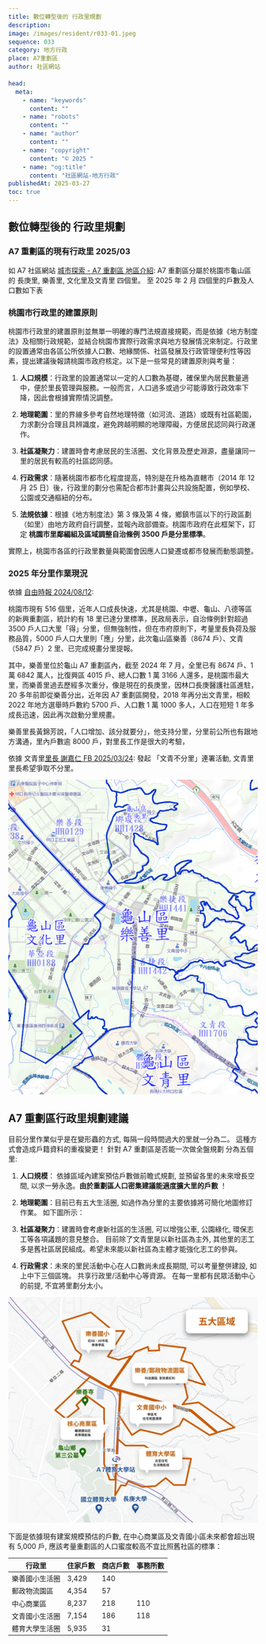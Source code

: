 ```yaml
---
title: 數位轉型後的 行政里規劃
description:
image: /images/resident/r033-01.jpeg
sequence: 033
category: 地方行政
place: A7重劃區
author: 社區網站

head:
  meta:
    - name: "keywords"
      content: ""
    - name: "robots"
      content: ""
    - name: "author"
      content: ""
    - name: "copyright"
      content: "© 2025 "
    - name: "og:title"
      content: "社區網站-地方行政"
publishedAt: 2025-03-27
toc: true
---
```


## 數位轉型後的 行政里規劃

### A7 重劃區的現有行政里 2025/03

如 A7 社區網站 <a href="https://a7kanban15.netlify.app/introduction/a7">城市探索 - A7 重劃區 地區介紹</a>: A7 重劃區分屬於桃園市龜山區的 長庚里, 樂善里, 文化里及文青里 四個里。 至 2025 年 2 月 四個里的戶數及人口數如下表

### 桃園市行政里的建置原則

桃園市行政里的建置原則並無單一明確的專門法規直接規範，而是依據《地方制度法》及相關行政規範，並結合桃園市實際行政需求與地方發展情況來制定。行政里的設置通常由各區公所依據人口數、地緣關係、社區發展及行政管理便利性等因素，提出建議後報請桃園市政府核定。以下是一些常見的建置原則與考量：

1. **人口規模**：行政里的設置通常以一定的人口數為基礎，確保里內居民數量適中，便於里長管理與服務。一般而言，人口過多或過少可能導致行政效率下降，因此會根據實際情況調整。

2. **地理範圍**：里的界線多參考自然地理特徵（如河流、道路）或既有社區範圍，力求劃分合理且具辨識度，避免跨越明顯的地理障礙，方便居民認同與行政運作。

3. **社區凝聚力**：建置時會考慮居民的生活圈、文化背景及歷史淵源，盡量讓同一里的居民有較高的社區認同感。

4. **行政需求**：隨著桃園市都市化程度提高，特別是在升格為直轄市（2014 年 12 月 25 日）後，行政里的劃分也需配合都市計畫與公共設施配置，例如學校、公園或交通樞紐的分布。

5. **法規依據**：根據《地方制度法》第 3 條及第 4 條，鄉鎮市區以下的行政區劃（如里）由地方政府自行調整，並報內政部備查。桃園市政府在此框架下，訂定 **桃園市里鄰編組及區域調整自治條例 3500 戶是分里標準**。

實際上，桃園市各區的行政里數量與範圍會因應人口變遷或都市發展而動態調整。

### 2025 年分里作業現況

依據 <a href="https://news.ltn.com.tw/amp/news/life/breakingnews/4766592?fbclid=IwY2xjawJQ5CJleHRuA2FlbQIxMQABHTM-3mSIvFO0a2jwxOnheWIVwicIIsjxlOoImfYv_CCrkVXp6i4hYQKpWQ_aem_41xyBLE22yIkGgEUx5lBTA">自由時報 2024/08/12</a>:

桃園市現有 516 個里，近年人口成長快速，尤其是桃園、中壢、龜山、八德等區的新興重劃區，統計約有 18 里已達分里標準，民政局表示，自治條例針對超過 3500 戶人口大里「得」分里，但無強制性，但在市府原則下，考量里長負荷及服務品質，5000 戶人口大里則「應」分里，此次龜山區樂善（8674 戶）、文青（5847 戶）2 里、已完成規畫分里提報。

其中，樂善里位於龜山 A7 重劃區內，截至 2024 年 7 月，全里已有 8674 戶、1 萬 6842 萬人，比復興區 4015 戶、總人口數 1 萬 3166 人還多，是桃園市最大里，而樂善里過去歷經多次重分，像是現在的長庚里，因林口長庚醫護社區進駐，20 多年前即從樂善分出，近年因 A7 重劃區開發，2018 年再分出文青里，相較 2022 年地方選舉時戶數約 5700 戶、人口數 1 萬 1000 多人，人口在短短 1 年多成長迅速，因此再次啟動分里規畫。

樂善里長黃錦芳說，「人口增加、該分就要分」，他支持分里，分里前公所也有跟地方溝通，里內戶數逾 8000 戶，對里長工作是很大的考驗，

依據 文青里<a href="https://www.facebook.com/share/p/15wP8FtGTH/">里長 謝嘉仁 FB 2025/03/24</a>: 發起 「文青不分里」連署活動, 文青里里長希望爭取不分里。

![r033-01.jpeg](/images/resident/r033-01.jpeg)

## A7 重劃區行政里規劃建議

目前分里作業似乎是在變形蟲的方式, 每隔一段時間過大的里就一分為二。 這種方式會造成戶籍資料的重複變更！ 針對 A7 重劃區是否能一次做全盤規劃 分為五個里:

1. **人口規模**： 依據區域內建案預估戶數做前瞻式規劃, 並預留各里的未來增長空間, 以求一勞永逸。**由於重劃區人口密集建議能適度擴大里的戶數** ！

2. **地理範圍**：目前已有五大生活圈, 如過作為分里的主要依據將可簡化地圖修訂作業。 如下圖所示：

3. **社區凝聚力**：建置時會考慮新社區的生活圈, 可以增強公車, 公園綠化, 環保志工等各項議題的意見整合。 目前除了文青里是以新社區為主外, 其他里的志工多是舊社區居民組成。希望未來能以新社區為主體才能強化志工的參與。

4. **行政需求**：未來的里民活動中心在人口數尚未成長期間, 可以考量整併建設, 如上中下三個區塊。 共享行政里/活動中心等資源。 在每一里都有民眾活動中心的前提, 不宜將里劃分太小。

![r033-02.jpeg](/images/resident/r033-02.jpeg)

下面是依據現有建案規模預估的戶數, 在中心商業區及文青國小區未來都會超出現有 5,000 戶, 應該考量重劃區的人口蜜度較高不宜比照舊社區的標準：

| 行政里         | 住家戶數 | 商店戶數 | 事務所數 |
| -------------- | -------- | -------- | -------- |
| 樂善國小生活圈 | 3,429    | 140      |          |
| 郵政物流園區   | 4,354    | 57       |          |
| 中心商業區     | 8,237    | 218      | 110      |
| 文青國小生活圈 | 7,154    | 186      | 118      |
| 體育大學生活圈 | 5,935    | 31       |          |
